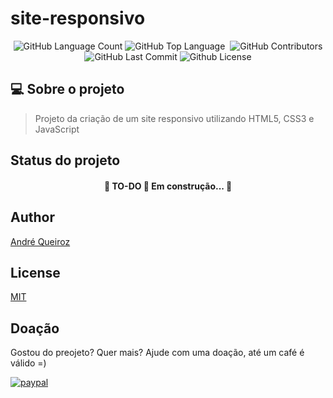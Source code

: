 
# site-responsivo
<p align="center">
 <img alt="GitHub Language Count" src="https://img.shields.io/github/languages/count/alqlima/site-responsivo" />
 <img alt="GitHub Top Language" src="https://img.shields.io/github/languages/top/alqlima/site-responsivo" />
 <img alt="" src="https://img.shields.io/github/repo-size/alqlima/site-responsivo" />
 <img alt="GitHub Contributors" src="https://img.shields.io/github/contributors/alqlima/site-responsivo" />
 <img alt="GitHub Last Commit" src="https://img.shields.io/github/last-commit/alqlima/site-responsivo" />
 <img alt="Github License" src="https://img.shields.io/github/license/alqlima/site-responsivo" />
</p>

## 💻 Sobre o projeto

 > Projeto da criação de um site responsivo utilizando HTML5, CSS3 e JavaScript
 
 ## Status do projeto
 
 <h4 align="center">
   🚧 TO-DO 🚀 Em construção... 🚧
 </h4>

## Author
[André Queiroz](https://www.linkedin.com/in/andré-queiroz-b8805069/)
## License
[MIT](https://github.com/alqlima/to-do/blob/master/LICENSE)

## Doação

Gostou do preojeto? Quer mais? Ajude com uma doação, até um café é válido =)

[![paypal](https://www.paypalobjects.com/pt_BR/BR/i/btn/btn_donateCC_LG.gif)](https://www.paypal.com/cgi-bin/webscr?cmd=_s-xclick&hosted_button_id=BB4E5XX7WQBNA)

